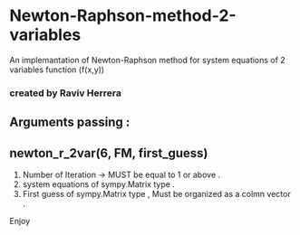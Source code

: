 # Newton-Raphson-method-2-variables
An implemantation of Newton-Raphson method for system equations of 2 variables function (f(x,y))

### created by Raviv Herrera 

## Arguments passing : 

## newton_r_2var(6, FM, first_guess)

1) Number of Iteration -> MUST be equal to 1 or above .
2) system equations of sympy.Matrix type . 
3) First guess of sympy.Matrix type , Must be organized as a colmn vector .


Enjoy 
